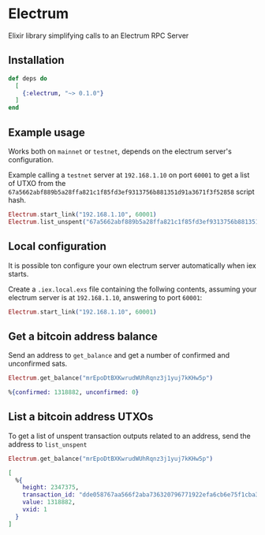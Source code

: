 # Electrum

Elixir library simplifying calls to an Electrum RPC Server

## Installation

```elixir
def deps do
  [
    {:electrum, "~> 0.1.0"}
  ]
end
```

## Example usage

Works both on `mainnet` or `testnet`, depends on the electrum server's configuration.

Example calling a `testnet` server at `192.168.1.10` on port `60001` to get a list of
UTXO from the `67a5662abf889b5a28ffa821c1f85fd3ef9313756b881351d91a3671f3f52858` script hash.

```elixir
Electrum.start_link("192.168.1.10", 60001)
Electrum.list_unspent("67a5662abf889b5a28ffa821c1f85fd3ef9313756b881351d91a3671f3f52858")
```

## Local configuration

It is possible ton configure your own electrum server automatically when iex starts.

Create a `.iex.local.exs` file containing the follwing contents, assuming your electrum
server is at `192.168.1.10`, answering to port `60001`:

```elixir
Electrum.start_link("192.168.1.10", 60001)
```

## Get a bitcoin address balance

Send an address to `get_balance` and get a number of confirmed and unconfirmed sats.

```elixir
Electrum.get_balance("mrEpoDtBXKwrudWUhRqnz3j1yuj7kKHw5p")
```

```elixir
%{confirmed: 1318882, unconfirmed: 0}
```

## List a bitcoin address UTXOs

To get a list of unspent transaction outputs related to an address, send the address
to `list_unspent`

```elixir
Electrum.get_balance("mrEpoDtBXKwrudWUhRqnz3j1yuj7kKHw5p")
```

```elixir
[
  %{
    height: 2347375,
    transaction_id: "dde058767aa566f2aba736320796771922efa6cb6e75f1cba3d47e4bfd5ae0d8",
    value: 1318882,
    vxid: 1
  }
]
```